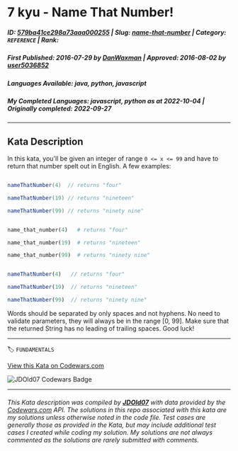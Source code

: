 # 7 kyu - Name That Number!

##### **ID**: [579ba41ce298a73aaa000255](https://www.codewars.com/kata/579ba41ce298a73aaa000255) | **Slug**: [name-that-number](https://www.codewars.com/kata/579ba41ce298a73aaa000255) | **Category**: `REFERENCE` | **Rank**: <span style="color:white">7 kyu</span>

##### **First Published**: 2016-07-29 ***by*** [DanWaxman](https://www.codewars.com/users/DanWaxman) | **Approved**: 2016-08-02 ***by*** [user5036852](https://www.codewars.com/users/user5036852)

##### **Languages Available**: java, python, javascript

##### **My Completed Languages**: javascript, python ***as at*** 2022-10-04 | **Originally completed**: 2022-09-27

---

## Kata Description


In this kata, you'll be given an integer of range `0 <= x <= 99` and have to return that number spelt out in English. A few examples:



```java

nameThatNumber(4)  // returns "four"

nameThatNumber(19) // returns "nineteen"

nameThatNumber(99) // returns "ninety nine"

```



```python

name_that_number(4)   # returns "four"

name_that_number(19)  # returns "nineteen"

name_that_number(99)  # returns "ninety nine"

```



```javascript

nameThatNumber(4)   // returns "four"

nameThatNumber(19)  // returns "nineteen"

nameThatNumber(99)  // returns "ninety nine"

```



Words should be separated by only spaces and not hyphens. No need to validate parameters, they will always be in the range [0, 99]. Make sure that the returned String has no leading of trailing spaces. Good luck!



---


🏷 `FUNDAMENTALS`


[View this Kata on Codewars.com](https://www.codewars.com/kata/579ba41ce298a73aaa000255)

![](https://www.codewars.com/users/jdold07/badges/large "JDOld07 Codewars Badge")

---

###### *This Kata description was compiled by [**JDOld07**](https://tpstech.dev) with data provided by the [Codewars.com](https://www.codewars.com) API.  The solutions in this repo associated with this kata are my solutions unless otherwise noted in the code file.  Test cases are generally those as provided in the Kata, but may include additional test cases I created while coding my solution.  My solutions are not always commented as the solutions are rarely submitted with comments.*
